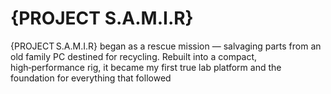 # {PROJECT S.A.M.I.R}
{PROJECT S.A.M.I.R} began as a rescue mission — salvaging parts from an old family PC destined for recycling. Rebuilt into a compact, high‑performance rig, it became my first true lab platform and the foundation for everything that followed
